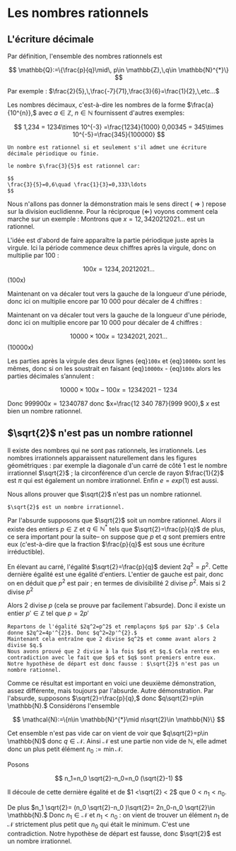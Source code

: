 # Les nombres rationnels

## L'écriture décimale

Par définition, l'ensemble des nombres rationnels est 

$$
\mathbb{Q}:=\{\frac{p}{q}\mid\, p\in \mathbb{Z},\,q\in \mathbb{N}^{*}\}
$$

Par exemple : $\frac{2}{5},\,\frac{-7}{71},\frac{3}{6}=\frac{1}{2},\,etc...$


Les nombres décimaux, c'est-à-dire les nombres de la forme $\frac{a}{10^{n}},$  avec $a\in \mathbb{Z}$, $n\in \mathbb{N}$ fournissent d'autres exemples:

$$
1,234 = 1234\times 10^{-3} =\frac{1234}{1000}
0,00345 = 345\times 10^{-5}=\frac{345}{100000}
$$

```{admonition} Définition
Un nombre est rationnel si et seulement s'il admet une écriture décimale périodique ou finie.
```

```{admonition} Exemple
le nombre $\frac{3}{5}$ est rationnel car:

$$
\frac{3}{5}=0,6\quad \frac{1}{3}=0,333\ldots
$$

```
Nous n'allons pas donner la démonstration mais le sens direct ( $\Rightarrow$ ) repose sur la division euclidienne. Pour la réciproque ($\Leftarrow$) voyons comment cela marche sur un exemple : Montrons que $x = 12,34 2021 2021\ldots$ est un rationnel.

L'idée est d'abord de faire apparaître la partie périodique juste après la virgule. Ici la période commence deux chiffres après la virgule, donc on multiplie par 100 :

$$
100x=1234,2021 2021 \ldots
$$(100x)

Maintenant on va décaler tout vers la gauche de la longueur d'une période, donc ici on multiplie encore par 10 000 pour décaler de 4 chiffres :

Maintenant on va décaler tout vers la gauche de la longueur d'une période, donc ici on multiplie encore par 10 000 pour décaler de 4 chiffres :

$$
10 000\times 100x= 1234 2021, 2021 \ldots
$$(10000x)

Les parties après la virgule des deux lignes {eq}`100x` et {eq}`10000x` sont les mêmes, donc si on les soustrait en faisant {eq}`10000x` - {eq}`100x` alors les parties décimales s’annulent :

$$
10 000 \times 100x-100x = 12 342 021-1234
$$


Donc $999 900x = 12 340 787$ donc $x=\frac{12 340 787}{999 900},$ $x$ est bien un nombre rationnel.

## $\sqrt{2}$ n'est pas un nombre rationnel

Il existe des nombres qui ne sont pas rationnels, les irrationnels. Les nombres irrationnels apparaissent naturellement dans les figures géométriques : par exemple la diagonale d'un carré de côté 1 est le nombre irrationnel $\sqrt{2}$ ; la circonférence d'un cercle de rayon $\frac{1}{2}$ est $\pi$ qui est également un nombre irrationnel. Enfin $e = exp(1)$ est aussi.

Nous allons prouver que $\sqrt{2}$ n'est pas un nombre rationnel.

```{admonition} Proposition
$\sqrt{2}$ est un nombre irrationnel.
```

Par l'absurde supposons que $\sqrt{2}$ soit un nombre rationnel. Alors il existe des entiers $p\in\mathbb{Z}$ et $q\in \mathbb{N}^{*}$ tels que $\sqrt{2}=\frac{p}{q}$ de plus, ce sera important pour la suite– on suppose que $p$ et $q$ sont premiers entre eux (c'est-à-dire que la fraction $\frac{p}{q}$ est sous une écriture irréductible).

En élevant au carré, l'égalité $\sqrt{2}=\frac{p}{q}$ devient $2q^2=p^2$. Cette dernière égalité est une égalité d'entiers. L'entier de gauche est pair, donc on en déduit que $p^2$ est pair ; en termes de divisibilité 2 divise $p^2$.
Mais si 2 divise $p^2$

Alors 2 divise $p$ (cela se prouve par facilement l'absurde). Donc il existe un entier $p'\in \mathbb{Z}$ tel que $p=2p'$

```{admonition} Démonstration
Repartons de l'égalité $2q^2=p^2$ et remplaçons $p$ par $2p'.$ Cela donne $2q^2=4p'^{2}$. Donc $q^2=2p'^{2}.$
Maintenant cela entraîne que 2 divise $q^2$ et comme avant alors 2 divise $q.$
Nous avons prouvé que 2 divise à la fois $p$ et $q.$ Cela rentre en contradiction avec le fait que $p$ et $q$ sont premiers entre eux. Notre hypothèse de départ est donc fausse : $\sqrt{2}$ n'est pas un nombre rationnel.
```

Comme ce résultat est important en voici une deuxième démonstration, assez différente, mais toujours par l'absurde.
Autre démonstration. Par l'absurde, supposons $\sqrt{2}=\frac{p}{q},$ donc $q\sqrt{2}=p\in \mathbb{N}.$ Considérons l'ensemble

$$
\mathcal{N}:=\{n\in \mathbb{N}^{*}\mid n\sqrt{2}\in \mathbb{N}\}
$$


Cet ensemble n'est pas vide car on vient de voir que $q\sqrt{2}=p\in \mathbb{N}$ donc $q\in \mathcal{N}.$ Ainsi $\mathcal{N}$ est une partie non vide de $\mathbb{N},$
elle admet donc un plus petit élément $n_0 :=\min \mathcal{N}.$

Posons

$$
n_1=n_0 \sqrt{2}-n_0=n_0 (\sqrt{2}-1)
$$

Il découle de cette dernière égalité et de $1 <\sqrt{2} < 2$ que $0 < n_1 < n_0.$

De plus $n_1 \sqrt{2}= (n_0 \sqrt{2}-n_0
)\sqrt{2}= 2n_0-n_0 \sqrt{2}\in \mathbb{N}.$ Donc $n_1\in \mathcal{N}$ et $n_1 < n_0$
: on vient de trouver un élément $n_1$ de
$\mathcal{N}$ strictement plus petit que $n_0$ qui était le minimum. C'est une contradiction.
Notre hypothèse de départ est fausse, donc $\sqrt{2}$ est un nombre irrationnel.


